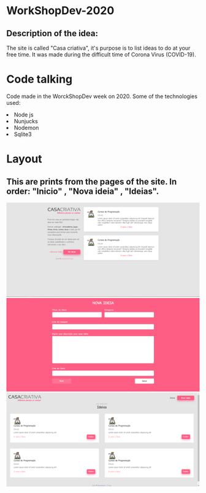 # WorkShopDev-2020

<h2>Description of the idea:</h2>
<p>The site is called "Casa criativa", it's purpose is to list ideas to do at your free time. It was made during the difficult time of 
Corona Virus (COVID-19). </p> 

# Code talking
<p>
Code made in the WorckShopDev week on 2020.
Some of the technologies used:
</p>

<li>Node js</li>
<li>Nunjucks</li>
<li>Nodemon</li>
<li>Sqlite3</li>  
   
# Layout
<h2> This are prints from the pages of the site. In order: "Inicio" , "Nova ideia" , "Ideias". </h2>

<img src= "homePage.png">

<img src= "newIdea.png">

<img src= "ideas.png">
